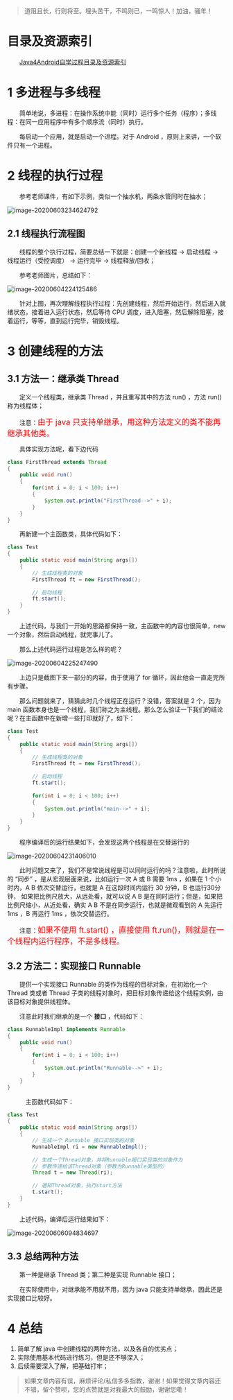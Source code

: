 > 道阻且长，行则将至。埋头苦干，不鸣则已，一鸣惊人！加油，骚年！

# 目录及资源索引

&emsp;&emsp;[Java4Android自学过程目录及资源索引](https://blog.csdn.net/Fighting_Boom/article/details/103850497)

# 1 多进程与多线程

&emsp;&emsp;简单地说，多进程：在操作系统中能（同时）运行多个任务（程序）；多线程：在同一应用程序中有多个顺序流（同时）执行。

&emsp;&emsp;每启动一个应用，就是启动一个进程。对于 Android ，原则上来讲，一个软件只有一个进程。



# 2 线程的执行过程

&emsp;&emsp;参考老师课件，有如下示例，类似一个抽水机，两条水管同时在抽水；

![image-20200603234624792](https://raw.githubusercontent.com/FightingBoom/BlogPicture/master/20200603234652.png)

## 2.1 线程执行流程图

&emsp;&emsp;线程的整个执行过程，简要总结一下就是：创建一个新线程 -> 启动线程 -> 线程运行（受控调度） -> 运行完毕 -> 线程释放/回收；

&emsp;&emsp;参考老师图片，总结如下：

![image-20200604224125486](https://raw.githubusercontent.com/FightingBoom/BlogPicture/master/20200604224125.png)

&emsp;&emsp;针对上图，再次理解线程执行过程：先创建线程，然后开始运行，然后进入就绪状态，接着进入运行状态，然后等待 CPU 调度，进入阻塞，然后解除阻塞，接着运行，等等，直到运行完毕，销毁线程。



# 3 创建线程的方法

## 3.1 方法一：继承类 Thread

&emsp;&emsp;定义一个线程类，继承类 Thread ，并且重写其中的方法 run() ，方法 run() 称为线程体；

&emsp;&emsp;注意：<font color=#ff0000 size=4>由于 java 只支持单继承，用这种方法定义的类不能再继承其他类。</font>

&emsp;&emsp;具体实现方法呢，看下边代码

```java
class FirstThread extends Thread
{
	public void run()
	{
		for(int i = 0; i < 100; i++)
		{
			System.out.println("FirstThread-->" + i);
		}
	}
}
```

&emsp;&emsp;再新建一个主函数类，具体代码如下：

```java
class Test
{
	public static void main(String args[])
	{
		// 生成线程类的对象
		FirstThread ft = new FirstThread();
		
		// 启动线程
		ft.start();
	}
}
```

&emsp;&emsp;上述代码，与我们一开始的思路都保持一致，主函数中的内容也很简单，new 一个对象，然后启动线程，就完事儿了。

&emsp;&emsp;那么上述代码运行过程是怎么样的呢？

![image-20200604225247490](https://raw.githubusercontent.com/FightingBoom/BlogPicture/master/20200606093912.png)

&emsp;&emsp;上边只是截图下来一部分的内容，由于使用了 for 循环，因此他会一直走完所有步骤。

&emsp;&emsp;那么问题就来了，猜猜此时几个线程正在运行？没错，答案就是 2 个，因为 main 函数本身也是一个线程，我们称之为主线程。那么怎么验证一下我们的结论呢？在主函数中在新增一些打印就好了，如下：

```java
class Test
{
	public static void main(String args[])
	{
		// 生成线程类的对象
		FirstThread ft = new FirstThread();
		
		// 启动线程
		ft.start();
		
		for(int i = 0; i < 100; i++)
		{
			System.out.println("main-->" + i);
		}
	}
}
```

&emsp;&emsp;程序编译后的运行结果如下，会发现这两个线程是在交替运行的

![image-20200604231406010](https://raw.githubusercontent.com/FightingBoom/BlogPicture/master/20200606094318.png)

&emsp;&emsp;此时问题又来了，我们不是常说线程是可以同时运行的吗？注意啦，此时所说的 “同步” ，是从宏观层面来说，比如运行一次 A 或 B 需要 1ms ，如果在 1 个小时内，A B 依次交替运行，也就是 A 在这段时间内运行 30 分钟，B 也运行30分钟， 如果把比例尺放大，从远处看，就可以说 A B 是在同时运行；但是，如果把比例尺缩小，从近处看，确实 A B 不是在同步运行，也就是微观看到的 A 先运行 1ms ，B 再运行 1ms ，依次交替运行。

&emsp;&emsp;注意：<font color=#ff0000 size=4>如果不使用 ft.start() ，直接使用 ft.run()，则就是在一个线程内运行程序，不是多线程。</font>

## 3.2 方法二：实现接口 Runnable

&emsp;&emsp;提供一个实现接口 Runnable 的类作为线程的目标对象，在初始化一个 Thread 类或者 Thread 子类的线程对象时，把目标对象传递给这个线程实例，由该目标对象提供线程体。

&emsp;&emsp;注意此时我们继承的是一个 **接口** ，代码如下：

```java
class RunnableImpl implements Runnable
{
	public void run()
	{
		for(int i = 0; i < 100; i++)
		{
			System.out.println("Runnable-->" + i);
		}
	}
}
```

&emsp;&emsp;&emsp;主函数代码如下：

```java
class Test
{
	public static void main(String args[])
	{
		// 生成一个 Runnable 接口实现类的对象
		RunnableImpl ri = new RunnableImpl();
		
		// 生成一个Thread对象，并将Runnable接口实现类的对象作为
		// 参数传递给该Thread对象（参数为Runnable类型的）
		Thread t = new Thread(ri);
		
		// 通知Thread对象，执行start方法
		t.start();
	}
}
```

&emsp;&emsp;上述代码，编译后运行结果如下：

![image-20200606094834697](https://raw.githubusercontent.com/FightingBoom/BlogPicture/master/20200606094957.png)



## 3.3 总结两种方法

&emsp;&emsp;第一种是继承 Thread 类；第二种是实现 Runnable 接口；

&emsp;&emsp;在实际使用中，对继承能不用就不用，因为 java 只能支持单继承，因此还是实现接口比较好。



# 4 总结

1. 简单了解 java 中创建线程的两种方法，以及各自的优劣点；
2. 实际使用基本代码进行练习，但是还不够深入；
3. 后续需要深入了解，把基础打牢；



> 如果文章内容有误，麻烦评论/私信多多指教，谢谢！如果觉得文章内容还不错，留个赞呗，您的点赞就是对我最大的鼓励，谢谢您嘞！